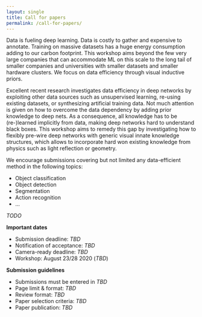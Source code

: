 ```yaml
---
layout: single
title: Call for papers
permalink: /call-for-papers/
---
```


Data is fueling deep learning. Data is costly to gather and expensive to annotate. Training on massive datasets has a huge energy consumption adding to our carbon footprint. This workshop aims beyond the few very large companies that can accommodate ML on this scale to the long tail of smaller companies and universities with smaller datasets and smaller hardware clusters. We focus on data efficiency through visual inductive priors.

Excellent recent research investigates data efficiency in deep networks by exploiting other data sources such as unsupervised learning, re-using existing datasets, or synthesizing artificial training data. Not much attention is given on how to overcome the data dependency by adding prior knowledge to deep nets. As a consequence, all knowledge has to be (re-)learned implicitly from data, making deep networks hard to understand black boxes. This workshop aims to remedy this gap by investigating how to flexibly pre-wire deep networks with generic visual innate knowledge structures, which allows to incorporate hard won existing knowledge from physics such as light reflection or geometry.

We encourage submissions covering but not limited any data-efficient method in the following topics:

- Object classification
- Object detection
- Segmentation
- Action recognition
- ...

*TODO*

**Important dates**

- Submission deadline: *TBD*
- Notification of acceptance: *TBD*
- Camera-ready deadline: *TBD*
- Workshop: August 23/28 2020 (*TBD*)

**Submission guidelines**

- Submissions must be entered in *TBD*
- Page limit & format: *TBD*
- Review format: *TBD*
- Paper selection criteria: *TBD*
- Paper publication: *TBD*